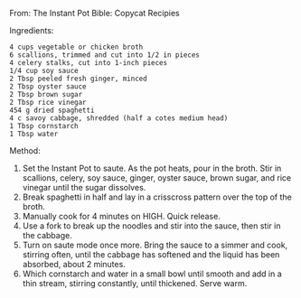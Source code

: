 From: The Instant Pot Bible: Copycat Recipies

Ingredients:

    4 cups vegetable or chicken broth
    6 scallions, trimmed and cut into 1/2 in pieces
    4 celery stalks, cut into 1-inch pieces
    1/4 cup soy sauce
    2 Tbsp peeled fresh ginger, minced
    2 Tbsp oyster sauce
    2 Tbsp brown sugar
    2 Tbsp rice vinegar
    454 g dried spaghetti
    4 c savoy cabbage, shredded (half a cotes medium head)
    1 Tbsp cornstarch
    1 Tbsp water

Method:

1. Set the Instant Pot to saute. As the pot heats, pour in the broth. Stir in scallions, celery, soy sauce, ginger, oyster sauce, brown sugar, and rice vinegar until the sugar dissolves.
2. Break spaghetti in half and lay in a crisscross pattern over the top of the broth.
3. Manually cook for 4 minutes on HIGH. Quick release.
4. Use a fork to break up the noodles and stir into the sauce, then stir in the cabbage.
5. Turn on saute mode once more. Bring the sauce to a simmer and cook, stirring often, until the cabbage has softened and the liquid has been absorbed, about 2 minutes.
6. Which cornstarch and water in a small bowl until smooth and add in a thin stream, stirring constantly, until thickened. Serve warm.
